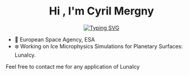 

<h1 align="center"><b>Hi , I'm Cyril Mergny </b></h1>

<p align="center">
<a href="https://git.io/typing-svg"><img src="https://readme-typing-svg.demolab.com?font=&duration=2000&pause=5000&color=D08770&center=true&vCenter=true&width=435&lines=PhD+in+Planetary+Science" alt="Typing SVG" /></a>
</p>

- :pushpin: European Space Agency, ESA 
- :snowflake: Working on Ice Microphysics Simulations for Planetary Surfaces: LunaIcy.

Feel free to contact me for any application of LunaIcy
